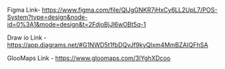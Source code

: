 Figma Link- https://www.figma.com/file/QlJgGNKR7jHxCy6LL2UpL7/POS-System?type=design&node-id=0%3A1&mode=design&t=2FdjoBjJl6wOBt5q-1

Draw io Link - https://app.diagrams.net/#G1NWD5t1fbDQvJf9kyQlxm4MmBZAIQFhSA

GlooMaps Link - https://www.gloomaps.com/3lYghXDcoo
